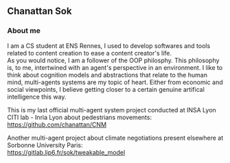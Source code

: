 ## Chanattan Sok

### About me

I am a CS student at ENS Rennes,
I used to develop softwares and tools related to content creation to ease a content creator's life.\
As you would notice, I am a follower of the OOP philosphy.
This philosophy is, to me, intertwined with an agent's perspective in an environment.
I like to think about cognition models and abstractions that relate to the human mind,
multi-agents systems are my topic of heart. Either from economic and social viewpoints,
I believe getting closer to a certain genuine artifical intelligence this way.

This is my last official multi-agent system project conducted at INSA Lyon CITI lab - Inria Lyon about pedestrians movements:<br>
https://github.com/chanattan/CNM

Another multi-agent project about climate negotiations present elsewhere at Sorbonne University Paris:<br>
https://gitlab.lip6.fr/sok/tweakable_model
